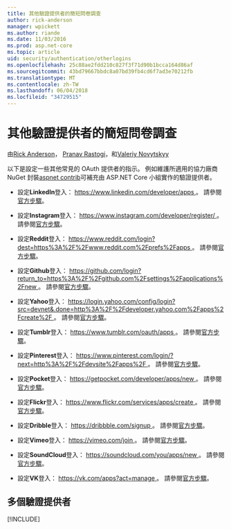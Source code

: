 ```yaml
---
title: 其他驗證提供者的簡短問卷調查
author: rick-anderson
manager: wpickett
ms.author: riande
ms.date: 11/03/2016
ms.prod: asp.net-core
ms.topic: article
uid: security/authentication/otherlogins
ms.openlocfilehash: 25c88ae2fdd210c827f3f71d90b1bcca164d86af
ms.sourcegitcommit: 43bd79667bbdc8a07bd39fb4cd6f7ad3e70212fb
ms.translationtype: MT
ms.contentlocale: zh-TW
ms.lasthandoff: 06/04/2018
ms.locfileid: "34729515"
---
```

# <a name="short-survey-of-other-authentication-providers"></a>其他驗證提供者的簡短問卷調查

<a name="security-authentication-other-logins"></a>

由[Rick Anderson](https://twitter.com/RickAndMSFT)， [Pranav Rastogi](https://github.com/rustd)，和[Valeriy Novytskyy](https://github.com/01binary)

以下是設定一些其他常見的 OAuth 提供者的指示。 例如維護所適用的協力廠商 NuGet 封裝[aspnet contrib](https://www.nuget.org/packages?q=owners%3Aaspnet-contrib+title%3AOAuth)可補充由 ASP.NET Core 小組實作的驗證提供者。

* 設定**LinkedIn**登入： [ https://www.linkedin.com/developer/apps ](https://www.linkedin.com/developer/apps)。 請參閱[官方步驟](https://developer.linkedin.com/docs/oauth2)。

* 設定**Instagram**登入： [ https://www.instagram.com/developer/register/ ](https://www.instagram.com/developer/register/)。 請參閱[官方步驟](https://www.instagram.com/developer/authentication/)。

* 設定**Reddit**登入： [ https://www.reddit.com/login?dest=https%3A%2F%2Fwww.reddit.com%2Fprefs%2Fapps ](https://www.reddit.com/login?dest=https%3A%2F%2Fwww.reddit.com%2Fprefs%2Fapps)。 請參閱[官方步驟](https://github.com/reddit/reddit/wiki/OAuth2-Quick-Start-Example)。

* 設定**Github**登入： [ https://github.com/login?return_to=https%3A%2F%2Fgithub.com%2Fsettings%2Fapplications%2Fnew ](https://github.com/login?return_to=https%3A%2F%2Fgithub.com%2Fsettings%2Fapplications%2Fnew)。 請參閱[官方步驟](https://developer.github.com/v3/oauth/)。

* 設定**Yahoo**登入： [ https://login.yahoo.com/config/login?src=devnet&.done=http%3A%2F%2Fdeveloper.yahoo.com%2Fapps%2Fcreate%2F ](https://login.yahoo.com/config/login?src=devnet&.done=http%3A%2F%2Fdeveloper.yahoo.com%2Fapps%2Fcreate%2F)。 請參閱[官方步驟](https://developer.yahoo.com/bbauth/user.html)。

* 設定**Tumblr**登入： [ https://www.tumblr.com/oauth/apps ](https://www.tumblr.com/oauth/apps)。 請參閱[官方步驟](https://www.tumblr.com/docs/api/v2#auth)。

* 設定**Pinterest**登入： [ https://www.pinterest.com/login/?next=http%3A%2F%2Fdevsite%2Fapps%2F ](https://www.pinterest.com/login/?next=http%3A%2F%2Fdevsite%2Fapps%2F)。 請參閱[官方步驟](https://developers.pinterest.com/docs/api/overview/?)。

* 設定**Pocket**登入： [ https://getpocket.com/developer/apps/new ](https://getpocket.com/developer/apps/new)。 請參閱[官方步驟](https://getpocket.com/developer/docs/authentication)。

* 設定**Flickr**登入： [ https://www.flickr.com/services/apps/create ](https://www.flickr.com/services/apps/create)。 請參閱[官方步驟](https://www.flickr.com/services/api/auth.oauth.html)。

* 設定**Dribble**登入： [ https://dribbble.com/signup ](https://dribbble.com/signup)。 請參閱[官方步驟](http://developer.dribbble.com/v1/oauth/)。

* 設定**Vimeo**登入： [ https://vimeo.com/join ](https://vimeo.com/join)。 請參閱[官方步驟](https://developer.vimeo.com/api/authentication)。

* 設定**SoundCloud**登入： [ https://soundcloud.com/you/apps/new ](https://soundcloud.com/you/apps/new)。 請參閱[官方步驟](https://developers.soundcloud.com/blog/we-love-oauth-2)。

* 設定**VK**登入： [ https://vk.com/apps?act=manage ](https://vk.com/apps?act=manage)。 請參閱[官方步驟](https://vk.com/pages?oid=-17680044&p=Authorizing_Sites)。

## <a name="multiple-authentication-providers"></a>多個驗證提供者

[!INCLUDE[](~/includes/chain-auth-providers.md)]
